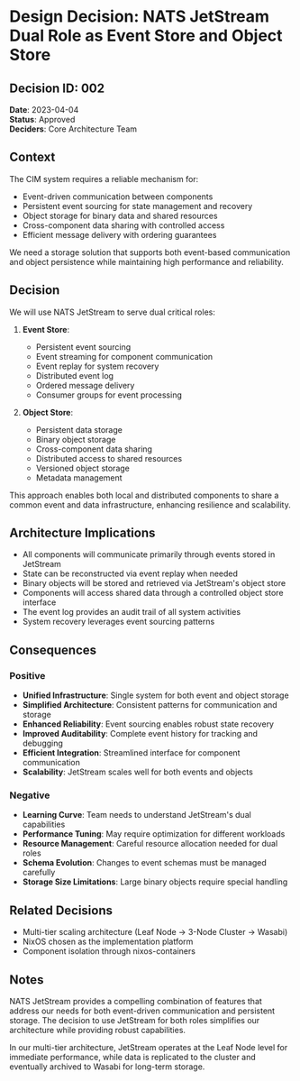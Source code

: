 # Design Decision: NATS JetStream Dual Role as Event Store and Object Store

## Decision ID: 002

**Date**: 2023-04-04  
**Status**: Approved  
**Deciders**: Core Architecture Team  

## Context

The CIM system requires a reliable mechanism for:
- Event-driven communication between components
- Persistent event sourcing for state management and recovery
- Object storage for binary data and shared resources
- Cross-component data sharing with controlled access
- Efficient message delivery with ordering guarantees

We need a storage solution that supports both event-based communication and object persistence while maintaining high performance and reliability.

## Decision

We will use NATS JetStream to serve dual critical roles:

1. **Event Store**:
   - Persistent event sourcing
   - Event streaming for component communication
   - Event replay for system recovery
   - Distributed event log
   - Ordered message delivery
   - Consumer groups for event processing

2. **Object Store**:
   - Persistent data storage
   - Binary object storage
   - Cross-component data sharing
   - Distributed access to shared resources
   - Versioned object storage
   - Metadata management

This approach enables both local and distributed components to share a common event and data infrastructure, enhancing resilience and scalability.

## Architecture Implications

- All components will communicate primarily through events stored in JetStream
- State can be reconstructed via event replay when needed
- Binary objects will be stored and retrieved via JetStream's object store
- Components will access shared data through a controlled object store interface
- The event log provides an audit trail of all system activities
- System recovery leverages event sourcing patterns

## Consequences

### Positive

- **Unified Infrastructure**: Single system for both event and object storage
- **Simplified Architecture**: Consistent patterns for communication and storage
- **Enhanced Reliability**: Event sourcing enables robust state recovery
- **Improved Auditability**: Complete event history for tracking and debugging
- **Efficient Integration**: Streamlined interface for component communication
- **Scalability**: JetStream scales well for both events and objects

### Negative

- **Learning Curve**: Team needs to understand JetStream's dual capabilities
- **Performance Tuning**: May require optimization for different workloads
- **Resource Management**: Careful resource allocation needed for dual roles
- **Schema Evolution**: Changes to event schemas must be managed carefully
- **Storage Size Limitations**: Large binary objects require special handling

## Related Decisions

- Multi-tier scaling architecture (Leaf Node → 3-Node Cluster → Wasabi)
- NixOS chosen as the implementation platform
- Component isolation through nixos-containers

## Notes

NATS JetStream provides a compelling combination of features that address our needs for both event-driven communication and persistent storage. The decision to use JetStream for both roles simplifies our architecture while providing robust capabilities.

In our multi-tier architecture, JetStream operates at the Leaf Node level for immediate performance, while data is replicated to the cluster and eventually archived to Wasabi for long-term storage. 